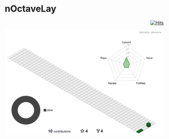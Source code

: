 # nOctaveLay

  <div align=right>
	
  [![Hits](https://hits.seeyoufarm.com/api/count/incr/badge.svg?url=https%3A%2F%2Fgithub.com%2FnOctaveLay)](https://hits.seeyoufarm.com) 
	
  </div>

  
![](./profile-3d-contrib/profile-green-animate.svg)
